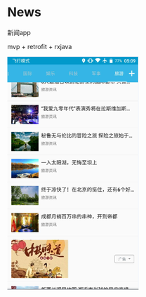 ﻿# News
新闻app  

mvp + retrofit + rxjava

![Screenshot](https://github.com/Ma-zhengyang/News/raw/master/News/Screenshot.png)

